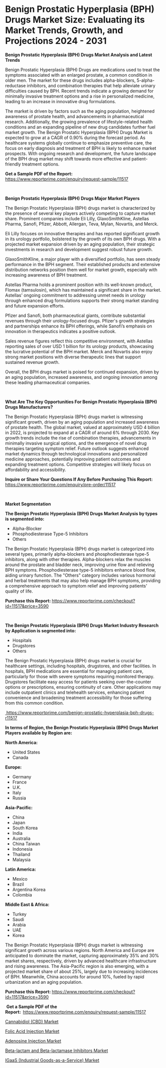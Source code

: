 <p><h1>Benign Prostatic Hyperplasia (BPH) Drugs Market Size: Evaluating its Market Trends, Growth, and Projections 2024 - 2031</h1></p><p><strong>Benign Prostatic Hyperplasia (BPH) Drugs Market Analysis and Latest Trends</strong></p>
<p><p>Benign Prostatic Hyperplasia (BPH) Drugs are medications used to treat the symptoms associated with an enlarged prostate, a common condition in older men. The market for these drugs includes alpha-blockers, 5-alpha-reductase inhibitors, and combination therapies that help alleviate urinary difficulties caused by BPH. Recent trends indicate a growing demand for minimally invasive treatment options and a rise in personalized medicine, leading to an increase in innovative drug formulations.</p><p>The market is driven by factors such as the aging population, heightened awareness of prostate health, and advancements in pharmaceutical research. Additionally, the growing prevalence of lifestyle-related health conditions and an expanding pipeline of new drug candidates further fuel market growth. The Benign Prostatic Hyperplasia (BPH) Drugs Market is expected to grow at a CAGR of 0.90% during the forecast period. As healthcare systems globally continue to emphasize preventive care, the focus on early diagnosis and treatment of BPH is likely to enhance market prospects. With ongoing research and development, the future landscape of the BPH drug market may shift towards more effective and patient-friendly treatment options.</p></p>
<p><strong>Get a Sample PDF of the Report:&nbsp;</strong> <a href="https://www.reportprime.com/enquiry/request-sample/11517?utm_campaign=32&utm_medium=2&utm_source=Github&utm_content=ia&utm_term=02122024&utm_id=benign-prostatic-hyperplasia-bph-drugs">https://www.reportprime.com/enquiry/request-sample/11517</a></p>
<p>&nbsp;</p>
<p><strong>Benign Prostatic Hyperplasia (BPH) Drugs Major Market Players</strong></p>
<p><p>The Benign Prostatic Hyperplasia (BPH) drugs market is characterized by the presence of several key players actively competing to capture market share. Prominent companies include Eli Lilly, GlaxoSmithKline, Astellas Pharma, Sanofi, Pfizer, Abbott, Allergan, Teva, Mylan, Novartis, and Merck.</p><p>Eli Lilly focuses on innovative therapies and has reported significant growth in its urology portfolio, bolstered by the growth of its own BPH drugs. With a projected market expansion driven by an aging population, their strategic investments in research and development suggest robust future growth.</p><p>GlaxoSmithKline, a major player with a diversified portfolio, has seen steady performance in the BPH segment. Their established products and extensive distribution networks position them well for market growth, especially with increasing awareness of BPH treatment.</p><p>Astellas Pharma holds a prominent position with its well-known product, Flomax (tamsulosin), which has maintained a significant share in the market. Astellas' ongoing commitment to addressing unmet needs in urology through enhanced drug formulations supports their strong market standing and future expansion efforts.</p><p>Pfizer and Sanofi, both pharmaceutical giants, contribute substantial revenues through their urology-focused drugs. Pfizer's growth strategies and partnerships enhance its BPH offerings, while Sanofi’s emphasis on innovation in therapeutics indicates a positive outlook.</p><p>Sales revenue figures reflect this competitive environment, with Astellas reporting sales of over USD 1 billion for its urology products, showcasing the lucrative potential of the BPH market. Merck and Novartis also enjoy strong market positions with diverse therapeutic lines that support sustained revenue growth.</p><p>Overall, the BPH drugs market is poised for continued expansion, driven by an aging population, increased awareness, and ongoing innovation among these leading pharmaceutical companies.</p></p>
<p>&nbsp;</p>
<p><strong>What Are The Key Opportunities For Benign Prostatic Hyperplasia (BPH) Drugs Manufacturers?</strong></p>
<p><p>The Benign Prostatic Hyperplasia (BPH) drugs market is witnessing significant growth, driven by an aging population and increased awareness of prostate health. The global market, valued at approximately USD 4 billion in 2022, is projected to expand at a CAGR of around 6% through 2030. Key growth trends include the rise of combination therapies, advancements in minimally invasive surgical options, and the emergence of novel drug therapies targeting symptom relief. Future outlook suggests enhanced market dynamics through technological innovations and personalized medicine approaches, potentially improving patient outcomes and expanding treatment options. Competitive strategies will likely focus on affordability and accessibility.</p></p>
<p><strong>Inquire or Share Your Questions If Any Before Purchasing This Report:</strong> <a href="https://www.reportprime.com/enquiry/pre-order/11517?utm_campaign=32&utm_medium=2&utm_source=Github&utm_content=ia&utm_term=02122024&utm_id=benign-prostatic-hyperplasia-bph-drugs">https://www.reportprime.com/enquiry/pre-order/11517</a></p>
<p>&nbsp;</p>
<p><strong>Market Segmentation</strong></p>
<p><strong>The Benign Prostatic Hyperplasia (BPH) Drugs Market Analysis by types is segmented into:</strong></p>
<p><ul><li>Alpha-Blocker</li><li>Phosphodiesterase Type-5 Inhibitors</li><li>Others</li></ul></p>
<p><p>The Benign Prostatic Hyperplasia (BPH) drugs market is categorized into several types, primarily alpha-blockers and phosphodiesterase type-5 inhibitors, along with other therapies. Alpha-blockers relax the muscles around the prostate and bladder neck, improving urine flow and relieving BPH symptoms. Phosphodiesterase type-5 inhibitors enhance blood flow, aiding urinary function. The "Others" category includes various hormonal and herbal treatments that may also help manage BPH symptoms, providing a comprehensive approach to symptom relief and improving patients' quality of life.</p></p>
<p><strong>Purchase this Report:&nbsp;</strong><a href="https://www.reportprime.com/checkout?id=11517&price=3590&utm_campaign=32&utm_medium=2&utm_source=Github&utm_content=ia&utm_term=02122024&utm_id=benign-prostatic-hyperplasia-bph-drugs">https://www.reportprime.com/checkout?id=11517&price=3590</a></p>
<p>&nbsp;</p>
<p><strong>The Benign Prostatic Hyperplasia (BPH) Drugs Market Industry Research by Application is segmented into:</strong></p>
<p><ul><li>Hospitals</li><li>Drugstores</li><li>Others</li></ul></p>
<p><p>The Benign Prostatic Hyperplasia (BPH) drugs market is crucial for healthcare settings, including hospitals, drugstores, and other facilities. In hospitals, BPH medications are essential for managing patient care, particularly for those with severe symptoms requiring monitored therapy. Drugstores facilitate easy access for patients seeking over-the-counter options or prescriptions, ensuring continuity of care. Other applications may include outpatient clinics and telehealth services, enhancing patient convenience and broadening treatment accessibility for those suffering from this common condition.</p></p>
<p><a href="https://www.reportprime.com/benign-prostatic-hyperplasia-bph-drugs-r11517?utm_campaign=32&utm_medium=2&utm_source=Github&utm_content=ia&utm_term=02122024&utm_id=benign-prostatic-hyperplasia-bph-drugs">&nbsp;https://www.reportprime.com/benign-prostatic-hyperplasia-bph-drugs-r11517</a></p>
<p><strong>In terms of Region, the Benign Prostatic Hyperplasia (BPH) Drugs Market Players available by Region are:</strong></p>
<p>
    <p> <strong> North America: </strong>
        <ul>
            <li>United States</li>
            <li>Canada</li>
        </ul>
        </p> 
    <p> <strong> Europe: </strong>
        <ul>
            <li>Germany</li>
            <li>France</li>
            <li>U.K.</li>
            <li>Italy</li>
            <li>Russia</li>
        </ul>
        </p> 
    <p> <strong> Asia-Pacific: </strong>
        <ul>
            <li>China</li>
            <li>Japan</li>
            <li>South Korea</li>
            <li>India</li>
            <li>Australia</li>
            <li>China Taiwan</li>
            <li>Indonesia</li>
            <li>Thailand</li>
            <li>Malaysia</li>
        </ul>
        </p> 
    <p> <strong> Latin America: </strong>
        <ul>
            <li>Mexico</li>
            <li>Brazil</li>
            <li>Argentina Korea</li>
            <li>Colombia</li>
        </ul>
        </p> 
    <p> <strong> Middle East & Africa: </strong>
        <ul>
            <li>Turkey</li>
            <li>Saudi</li>
            <li>Arabia</li>
            <li>UAE</li>
            <li>Korea</li>
        </ul>
    </p>
    </p>
<p><p>The Benign Prostatic Hyperplasia (BPH) drugs market is witnessing significant growth across various regions. North America and Europe are anticipated to dominate the market, capturing approximately 35% and 30% market shares, respectively, driven by advanced healthcare infrastructure and rising awareness. The Asia-Pacific region is also emerging, with a projected market share of about 25%, largely due to increasing incidences of BPH. Meanwhile, China accounts for around 10%, fueled by rapid urbanization and an aging population.</p></p>
<p><strong>Purchase this Report: </strong><a href="https://www.reportprime.com/checkout?id=11517&price=3590&utm_campaign=32&utm_medium=2&utm_source=Github&utm_content=ia&utm_term=02122024&utm_id=benign-prostatic-hyperplasia-bph-drugs">https://www.reportprime.com/checkout?id=11517&price=3590</a></p>
<p>&nbsp;<strong>Get a Sample PDF of the Report:&nbsp;&nbsp;</strong><a href="https://www.reportprime.com/enquiry/request-sample/11517?utm_campaign=32&utm_medium=2&utm_source=Github&utm_content=ia&utm_term=02122024&utm_id=benign-prostatic-hyperplasia-bph-drugs">https://www.reportprime.com/enquiry/request-sample/11517</a></p>
<p><strong></strong></p>
<p><p><a href="https://github.com/irfadac/Market-Research-Report-List-5/blob/main/cannabidiol-cbd-market.md?utm_campaign=32&utm_medium=2&utm_source=Github&utm_content=ia&utm_term=02122024&utm_id=benign-prostatic-hyperplasia-bph-drugs">Cannabidiol (CBD) Market</a></p><p><a href="https://www.linkedin.com/pulse/folic-acid-injection-market-projected-significant-growth-competition-gmefe?utm_campaign=32&utm_medium=2&utm_source=Github&utm_content=ia&utm_term=02122024&utm_id=benign-prostatic-hyperplasia-bph-drugs">Folic Acid Injection Market</a></p><p><a href="https://www.linkedin.com/pulse/comprehensive-adenosine-injection-market-study-products-services-aldue?utm_campaign=32&utm_medium=2&utm_source=Github&utm_content=ia&utm_term=02122024&utm_id=benign-prostatic-hyperplasia-bph-drugs">Adenosine Injection Market</a></p><p><a href="https://github.com/gerdabatiskzv9/Market-Research-Report-List-1/blob/main/beta-lactam-and-beta-lactamase-inhibitors-market.md?utm_campaign=32&utm_medium=2&utm_source=Github&utm_content=ia&utm_term=02122024&utm_id=benign-prostatic-hyperplasia-bph-drugs">Beta-lactam and Beta-lactamase Inhibitors Market</a></p><p><a href="https://issuu.com/reportprime-2/docs/igaas-industrial-goods-as-a-service-market-size-20?utm_campaign=32&utm_medium=2&utm_source=Github&utm_content=ia&utm_term=02122024&utm_id=benign-prostatic-hyperplasia-bph-drugs">IGaaS (Industrial Goods-as-a-Service) Market</a></p></p>